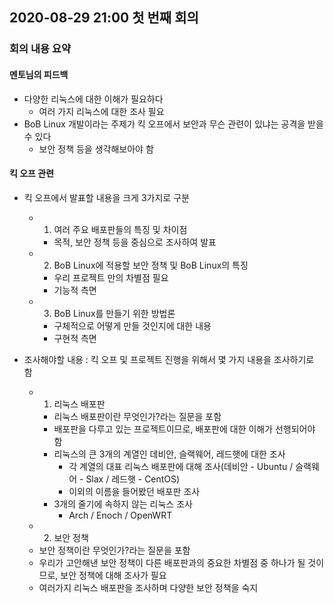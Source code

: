 ## 2020-08-29 21:00 첫 번째 회의
### 회의 내용 요약
#### 멘토님의 피드백
- 다양한 리눅스에 대한 이해가 필요하다
  - 여러 가지 리눅스에 대한 조사 필요 
- BoB Linux 개발이라는 주제가 킥 오프에서 보안과 무슨 관련이 있냐는 공격을 받을 수 있다
  - 보안 정책 등을 생각해보아야 함

#### 킥 오프 관련
- 킥 오프에서 발표할 내용을 크게 3가지로 구분
  - 1. 여러 주요 배포판들의 특징 및 차이점
    - 목적, 보안 정책 등을 중심으로 조사하여 발표
  - 2. BoB Linux에 적용할 보안 정책 및 BoB Linux의 특징
    - 우리 프로젝트 만의 차별점 필요
    - 기능적 측면
  - 3. BoB Linux를 만들기 위한 방법론
    - 구체적으로 어떻게 만들 것인지에 대한 내용
    - 구현적 측면

- 조사해야할 내용 : 킥 오프 및 프로젝트 진행을 위해서 몇 가지 내용을 조사하기로 함
  - 1. 리눅스 배포판
    - 리눅스 배포판이란 무엇인가?라는 질문을 포함
    - 배포판을 다루고 있는 프로젝트이므로, 배포판에 대한 이해가 선행되어야 함
    - 리눅스의 큰 3개의 계열인 데비안, 슬랙웨어, 레드햇에 대한 조사
      - 각 계열의 대표 리눅스 배포판에 대해 조사(데비안 - Ubuntu / 슬랙웨어 - Slax / 레드햇 - CentOS)
      - 이외의 이름을 들어봤던 배포판 조사
    - 3개의 줄기에 속하지 않는 리눅스 조사
      - Arch / Enoch / OpenWRT
   - 2. 보안 정책
    - 보안 정책이란 무엇인가?라는 질문을 포함
    - 우리가 고안해낸 보안 정책이 다른 배포판과의 중요한 차별점 중 하나가 될 것이므로, 보안 정책에 대해 조사가 필요
    - 여러가지 리눅스 배포판을 조사하며 다양한 보안 정책을 숙지
